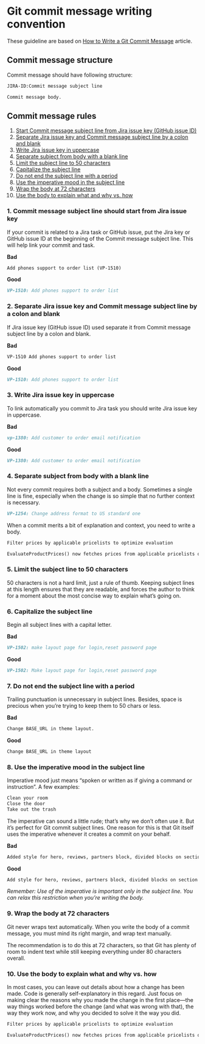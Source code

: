 # Git commit message writing convention

These guideline are based on [How to Write a Git Commit Message](https://github.com/cbeams/chris.beams.io/blob/master/_posts/2014-08-31-git-commit.md) article.

## Commit message structure

Commit message should have following structure:

```markdown
JIRA-ID:Commit message subject line

Commit message body.
```

## Commit message rules

1. [Start Commit message subject line from Jira issue key (GitHub issue ID)](#1.-Commit-message-subject-line-should-start-from-Jira-issue-key)
2. [Separate Jira issue key and Commit message subject line by a colon and blank](#2.-Separate-Jira-issue-key-and-Commit-message-subject-line-by-a-colon-and-blank)
3. [Write Jira issue key in uppercase](#3.-Write-Jira-issue-key-in-uppercase)
4. [Separate subject from body with a blank line](#4.-Separate-subject-from-body-with-a-blank-line)
5. [Limit the subject line to 50 characters](#5.-Limit-the-subject-line-to-50-characters)
6. [Capitalize the subject line](#6.-Capitalize-the-subject-line)
7. [Do not end the subject line with a period](#7.-Do-not-end-the-subject-line-with-a-period)
8. [Use the imperative mood in the subject line](#8.-Use-the-imperative-mood-in-the-subject-line)
9. [Wrap the body at 72 characters](#9.-Wrap-the-body-at-72-characters)
10. [Use the body to explain what and why vs. how](#10.-Use-the-body-to-explain-what-and-why-vs.-how)

### 1. Commit message subject line should start from Jira issue key

If your commit is related to a Jira task or GitHub issue, put the Jira key or GitHub issue ID at the beginning of the Commit message subject line. This will help link your commit and task.

**Bad**

```markdown
Add phones support to order list (VP-1510)
```

**Good**

```markdown
VP-1510: Add phones support to order list
```

### 2. Separate Jira issue key and Commit message subject line by a colon and blank

If Jira issue key (GitHub issue ID) used separate it from Commit message subject line by a colon and blank.

**Bad**

```markdown
VP-1510 Add phones support to order list
```

**Good**

```markdown
VP-1510: Add phones support to order list
```

### 3. Write Jira issue key in uppercase

To link automatically you commit to Jira task you should write Jira issue key in uppercase.

**Bad**

```markdown
vp-1380: Add customer to order email notification
```

**Good**

```markdown
VP-1380: Add customer to order email notification
```

### 4. Separate subject from body with a blank line

Not every commit requires both a subject and a body. Sometimes a single line is fine, especially when the change is so simple that no further context is necessary.

```markdown
VP-1254: Change address format to US standard one
```

When a commit merits a bit of explanation and context, you need to write a body.

```markdown
Filter prices by applicable pricelists to optimize evaluation

EvaluateProductPrices() now fetches prices from applicable pricelists only (instead of fetching all product prices for applicable products). This might reduce the evaluation time when there are lots of pricelists.
```

### 5. Limit the subject line to 50 characters

50 characters is not a hard limit, just a rule of thumb. Keeping subject lines at this length ensures that they are readable, and forces the author to think for a moment about the most concise way to explain what’s going on.

### 6. Capitalize the subject line

Begin all subject lines with a capital letter.

**Bad**

```markdown
VP-1502: make layout page for login,reset password page

```

**Good**

```markdown
VP-1502: Make layout page for login,reset password page
```

### 7. Do not end the subject line with a period

Trailing punctuation is unnecessary in subject lines. Besides, space is precious when you’re trying to keep them to 50 chars or less.

**Bad**

```markdown
Change BASE_URL in theme layout.

```

**Good**

```markdown
Change BASE_URL in theme layout
```

### 8. Use the imperative mood in the subject line

Imperative mood just means “spoken or written as if giving a command or instruction”. A few examples:

```markdown
Clean your room
Close the door
Take out the trash
```

The imperative can sound a little rude; that’s why we don’t often use it. But it’s perfect for Git commit subject lines. One reason for this is that Git itself uses the imperative whenever it creates a commit on your behalf.

**Bad**

```markdown
Added style for hero, reviews, partners block, divided blocks on section names: -cover.html, -hero.html etc

```

**Good**

```markdown
Add style for hero, reviews, partners block, divided blocks on section names: -cover.html, -hero.html etc
```

*Remember: Use of the imperative is important only in the subject line. You can relax this restriction when you’re writing the body.*

### 9. Wrap the body at 72 characters

Git never wraps text automatically. When you write the body of a commit message, you must mind its right margin, and wrap text manually.

The recommendation is to do this at 72 characters, so that Git has plenty of room to indent text while still keeping everything under 80 characters overall.

### 10. Use the body to explain what and why vs. how

In most cases, you can leave out details about how a change has been made. Code is generally self-explanatory in this regard. Just focus on making clear the reasons why you made the change in the first place—the way things worked before the change (and what was wrong with that), the way they work now, and why you decided to solve it the way you did.

```markdown
Filter prices by applicable pricelists to optimize evaluation

EvaluateProductPrices() now fetches prices from applicable pricelists only (instead of fetching all product prices for applicable products). This might reduce the evaluation time when there are lots of pricelists.
```
